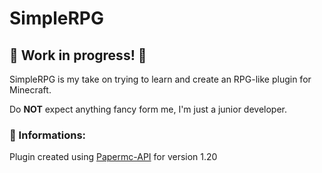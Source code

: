 # SimpleRPG
## 👷 Work in progress! 👷
SimpleRPG is my take on trying to learn and create an RPG-like plugin for Minecraft.

Do **NOT** expect anything fancy form me, I'm just a junior developer.

### 📜 Informations:
Plugin created using <a href="https://papermc.io">Papermc-API</a> for version 1.20
